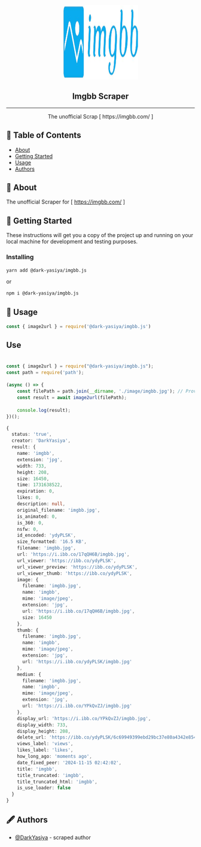 <p align="center">
  <a href="" rel="noopener">
 <img width=200px height=200px src="https://raw.githubusercontent.com/DarkYasiyaofc/FROZEN-HARD/main/IMAGES/imgbb.jpg" alt="IMGBB"></a>
</p>

<h2 align="center">Imgbb Scraper</h2>


---

<p align="center"> The unofficial Scrap [ https://imgbb.com/ ]
    <br> 
</p>

## 📝 Table of Contents

- [About](#about)
- [Getting Started](#getting_started)
- [Usage](#usage)
- [Authors](#authors)

## 🧐 About <a name = "about"></a>

The unofficial Scraper for [ https://imgbb.com/ ]

## 🏁 Getting Started <a name = "getting_started"></a>

These instructions will get you a copy of the project up and running on your local machine for development and testing purposes.

### Installing


```sh
yarn add @dark-yasiya/imgbb.js
```

or

```sh
npm i @dark-yasiya/imgbb.js
```

## 🍟 Usage <a name="usage"></a>

```ts
const { image2url } = require('@dark-yasiya/imgbb.js')
```

## Use

```ts

const { image2url } = require("@dark-yasiya/imgbb.js");
const path = require('path');

(async () => {
    const filePath = path.join(__dirname, './image/imgbb.jpg'); // Provide your image path
    const result = await image2url(filePath);

    console.log(result);
})();

```
```ts
{
  status: 'true',
  creator: 'DarkYasiya',
  result: {
    name: 'imgbb',
    extension: 'jpg',
    width: 733,
    height: 208,
    size: 16450,
    time: 1731638522,
    expiration: 0,
    likes: 0,
    description: null,
    original_filename: 'imgbb.jpg',
    is_animated: 0,
    is_360: 0,
    nsfw: 0,
    id_encoded: 'ydyPLSK',
    size_formatted: '16.5 KB',
    filename: 'imgbb.jpg',
    url: 'https://i.ibb.co/17qQH6B/imgbb.jpg',
    url_viewer: 'https://ibb.co/ydyPLSK',
    url_viewer_preview: 'https://ibb.co/ydyPLSK',
    url_viewer_thumb: 'https://ibb.co/ydyPLSK',
    image: {
      filename: 'imgbb.jpg',
      name: 'imgbb',
      mime: 'image/jpeg',
      extension: 'jpg',
      url: 'https://i.ibb.co/17qQH6B/imgbb.jpg',
      size: 16450
    },
    thumb: {
      filename: 'imgbb.jpg',
      name: 'imgbb',
      mime: 'image/jpeg',
      extension: 'jpg',
      url: 'https://i.ibb.co/ydyPLSK/imgbb.jpg'
    },
    medium: {
      filename: 'imgbb.jpg',
      name: 'imgbb',
      mime: 'image/jpeg',
      extension: 'jpg',
      url: 'https://i.ibb.co/YPkQvZJ/imgbb.jpg'
    },
    display_url: 'https://i.ibb.co/YPkQvZJ/imgbb.jpg',
    display_width: 733,
    display_height: 208,
    delete_url: 'https://ibb.co/ydyPLSK/6c69949399ebd29bc37e80a4342e854f',
    views_label: 'views',
    likes_label: 'likes',
    how_long_ago: 'moments ago',
    date_fixed_peer: '2024-11-15 02:42:02',
    title: 'imgbb',
    title_truncated: 'imgbb',
    title_truncated_html: 'imgbb',
    is_use_loader: false
  }
}
```

## 🖋 Authors <a name = "authors"></a>

- [@DarkYasiya](https://github.com/DarkYasiyaofc) - scraped author
